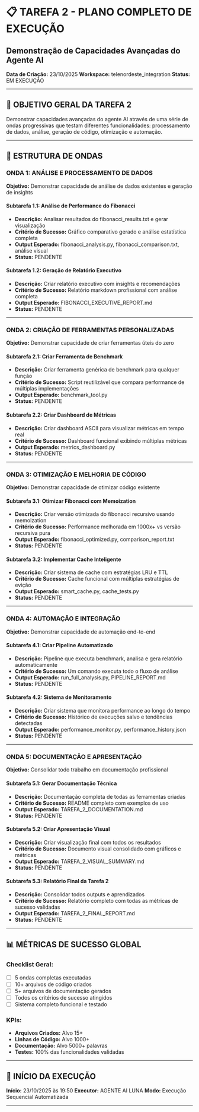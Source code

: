 # 📋 TAREFA 2 - PLANO COMPLETO DE EXECUÇÃO
## Demonstração de Capacidades Avançadas do Agente AI

**Data de Criação:** 23/10/2025
**Workspace:** telenordeste_integration
**Status:** EM EXECUÇÃO

---

## 🎯 OBJETIVO GERAL DA TAREFA 2

Demonstrar capacidades avançadas do agente AI através de uma série de ondas progressivas que testam diferentes funcionalidades: processamento de dados, análise, geração de código, otimização e automação.

---

## 🌊 ESTRUTURA DE ONDAS

### ONDA 1: ANÁLISE E PROCESSAMENTO DE DADOS
**Objetivo:** Demonstrar capacidade de análise de dados existentes e geração de insights

#### Subtarefa 1.1: Análise de Performance do Fibonacci
- **Descrição:** Analisar resultados do fibonacci_results.txt e gerar visualização
- **Critério de Sucesso:** Gráfico comparativo gerado e análise estatística completa
- **Output Esperado:** fibonacci_analysis.py, fibonacci_comparison.txt, análise visual
- **Status:** PENDENTE

#### Subtarefa 1.2: Geração de Relatório Executivo
- **Descrição:** Criar relatório executivo com insights e recomendações
- **Critério de Sucesso:** Relatório markdown profissional com análise completa
- **Output Esperado:** FIBONACCI_EXECUTIVE_REPORT.md
- **Status:** PENDENTE

---

### ONDA 2: CRIAÇÃO DE FERRAMENTAS PERSONALIZADAS
**Objetivo:** Demonstrar capacidade de criar ferramentas úteis do zero

#### Subtarefa 2.1: Criar Ferramenta de Benchmark
- **Descrição:** Criar ferramenta genérica de benchmark para qualquer função
- **Critério de Sucesso:** Script reutilizável que compara performance de múltiplas implementações
- **Output Esperado:** benchmark_tool.py
- **Status:** PENDENTE

#### Subtarefa 2.2: Criar Dashboard de Métricas
- **Descrição:** Criar dashboard ASCII para visualizar métricas em tempo real
- **Critério de Sucesso:** Dashboard funcional exibindo múltiplas métricas
- **Output Esperado:** metrics_dashboard.py
- **Status:** PENDENTE

---

### ONDA 3: OTIMIZAÇÃO E MELHORIA DE CÓDIGO
**Objetivo:** Demonstrar capacidade de otimizar código existente

#### Subtarefa 3.1: Otimizar Fibonacci com Memoization
- **Descrição:** Criar versão otimizada do fibonacci recursivo usando memoization
- **Critério de Sucesso:** Performance melhorada em 1000x+ vs versão recursiva pura
- **Output Esperado:** fibonacci_optimized.py, comparison_report.txt
- **Status:** PENDENTE

#### Subtarefa 3.2: Implementar Cache Inteligente
- **Descrição:** Criar sistema de cache com estratégias LRU e TTL
- **Critério de Sucesso:** Cache funcional com múltiplas estratégias de evição
- **Output Esperado:** smart_cache.py, cache_tests.py
- **Status:** PENDENTE

---

### ONDA 4: AUTOMAÇÃO E INTEGRAÇÃO
**Objetivo:** Demonstrar capacidade de automação end-to-end

#### Subtarefa 4.1: Criar Pipeline Automatizado
- **Descrição:** Pipeline que executa benchmark, analisa e gera relatório automaticamente
- **Critério de Sucesso:** Um comando executa todo o fluxo de análise
- **Output Esperado:** run_full_analysis.py, PIPELINE_REPORT.md
- **Status:** PENDENTE

#### Subtarefa 4.2: Sistema de Monitoramento
- **Descrição:** Criar sistema que monitora performance ao longo do tempo
- **Critério de Sucesso:** Histórico de execuções salvo e tendências detectadas
- **Output Esperado:** performance_monitor.py, performance_history.json
- **Status:** PENDENTE

---

### ONDA 5: DOCUMENTAÇÃO E APRESENTAÇÃO
**Objetivo:** Consolidar todo trabalho em documentação profissional

#### Subtarefa 5.1: Gerar Documentação Técnica
- **Descrição:** Documentação completa de todas as ferramentas criadas
- **Critério de Sucesso:** README completo com exemplos de uso
- **Output Esperado:** TAREFA_2_DOCUMENTATION.md
- **Status:** PENDENTE

#### Subtarefa 5.2: Criar Apresentação Visual
- **Descrição:** Criar visualização final com todos os resultados
- **Critério de Sucesso:** Documento visual consolidado com gráficos e métricas
- **Output Esperado:** TAREFA_2_VISUAL_SUMMARY.md
- **Status:** PENDENTE

#### Subtarefa 5.3: Relatório Final da Tarefa 2
- **Descrição:** Consolidar todos outputs e aprendizados
- **Critério de Sucesso:** Relatório completo com todas as métricas de sucesso validadas
- **Output Esperado:** TAREFA_2_FINAL_REPORT.md
- **Status:** PENDENTE

---

## 📊 MÉTRICAS DE SUCESSO GLOBAL

### Checklist Geral:
- [ ] 5 ondas completas executadas
- [ ] 10+ arquivos de código criados
- [ ] 5+ arquivos de documentação gerados
- [ ] Todos os critérios de sucesso atingidos
- [ ] Sistema completo funcional e testado

### KPIs:
- **Arquivos Criados:** Alvo 15+
- **Linhas de Código:** Alvo 1000+
- **Documentação:** Alvo 5000+ palavras
- **Testes:** 100% das funcionalidades validadas

---

## 🎯 INÍCIO DA EXECUÇÃO

**Início:** 23/10/2025 às 19:50
**Executor:** AGENTE AI LUNA
**Modo:** Execução Sequencial Automatizada

---
